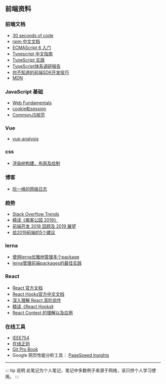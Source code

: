 ## 前端资料

### 前端文档

- [30 seconds of code](https://30secondsofcode.org/#top)
- [npm 中文文档](https://www.npmjs.cn/ "npm 中文文档")
- [ECMAScript 6 入门](http://es6.ruanyifeng.com/)
- [Typescript 中文指南](https://www.tslang.cn/docs/home.html)
- [TypeScript 实践](https://juejin.im/post/5a9c004a6fb9a028b92c9e91)
- [TypeScript体系调研报告](https://juejin.im/post/59c46bc86fb9a00a4636f939)
- [你不知道的前端SDK开发技巧](https://juejin.im/post/5a278d2a6fb9a044fd11a245)
- [MDN](https://developer.mozilla.org/zh-CN/docs/Web/JavaScript)

### JavaScript 基础

- [Web Fundamentals](https://developers.google.com/web/fundamentals/)
- [cookie和session](https://github.com/mqyqingfeng/Blog/issues/157)
- [CommonJS规范](https://javascript.ruanyifeng.com/nodejs/module.html#toc2)

### Vue

- [vue-analysis](https://ustbhuangyi.github.io/vue-analysis/)

### css

- [渲染树构建、布局及绘制](https://developers.google.com/web/fundamentals/performance/critical-rendering-path/render-tree-construction?hl=zh-cn)

### 博客

- [阮一峰的网络日志](http://www.ruanyifeng.com/blog/javascript/)

### 趋势

- [Stack Overflow Trends](https://insights.stackoverflow.com/trends?tags=npm%2Cgulp%2Cgruntjs%2Cwebpack)
- [精读《极客公园 2019》](https://juejin.im/post/5c4e51ae518825253806592b)
- [前端开发 2018 回顾及 2019 展望](https://www.html.cn/archives/10384)
- [给2019前端的5个建议](https://zhuanlan.zhihu.com/p/55357377)

### lerna

- [使用lerna优雅地管理多个package](https://zhuanlan.zhihu.com/p/35237759)
- [lerna管理前端packages的最佳实践](https://juejin.im/post/5a989fb451882555731b88c2)

### React

- [React 官方文档](https://react.docschina.org/docs/hello-world.html)
- [React Hooks官方中文文档](https://react.docschina.org/docs/hooks-intro.html)
- [深入理解 React 高阶组件](https://zhuanlan.zhihu.com/p/24776678)
- [精读《React Hooks》](https://zhuanlan.zhihu.com/p/49408348)
- [React Context 的理解以及应用](https://juejin.im/post/5a90e0545188257a63112977)

### 在线工具

- [IEEE754](https://www.h-schmidt.net/FloatConverter/IEEE754.html)
- [在线正则](https://regexper.com/)
- [Git Pro Book](https://git-scm.com/book/zh/v2)
- Google 网页性能分析工具： [PageSpeed Insights](https://developers.google.com/speed/pagespeed/insights/)

---------------

::: tip 说明
此笔记为个人笔记，笔记中多数例子来源于网络，该只供个人学习使用。
:::
